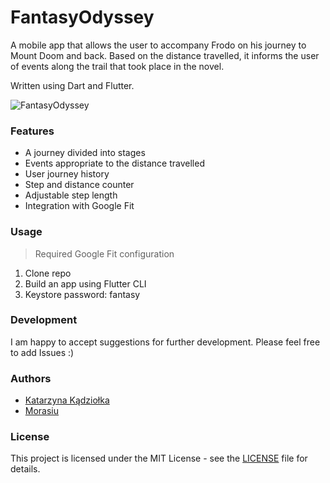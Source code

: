 # FantasyOdyssey

A mobile app that allows the user to accompany Frodo on his journey to Mount Doom and back. Based on the distance travelled, it informs the user of events along the trail that took place in the novel.

Written using Dart and Flutter.

![FantasyOdyssey](https://github.com/Katarzyna-Kadziolka/FantasyOdyssey/assets/62292047/394e90ac-6bdb-47a2-b7df-84e9912e8c71)

### Features

- A journey divided into stages
- Events appropriate to the distance travelled
- User journey history
- Step and distance counter
- Adjustable step length
- Integration with Google Fit

### Usage

> Required Google Fit configuration

1. Clone repo
2. Build an app using Flutter CLI
3. Keystore password: fantasy

### Development
I am happy to accept suggestions for further development. Please feel free to add Issues :)

### Authors
- [Katarzyna Kądziołka](https://github.com/Katarzyna-Kadziolka)
- [Morasiu](https://github.com/Morasiu)

### License
This project is licensed under the MIT License - see the [LICENSE](https://raw.githubusercontent.com/Katarzyna-Kadziolka/FantasyOdyssey/main/LICENSE) file for details.
